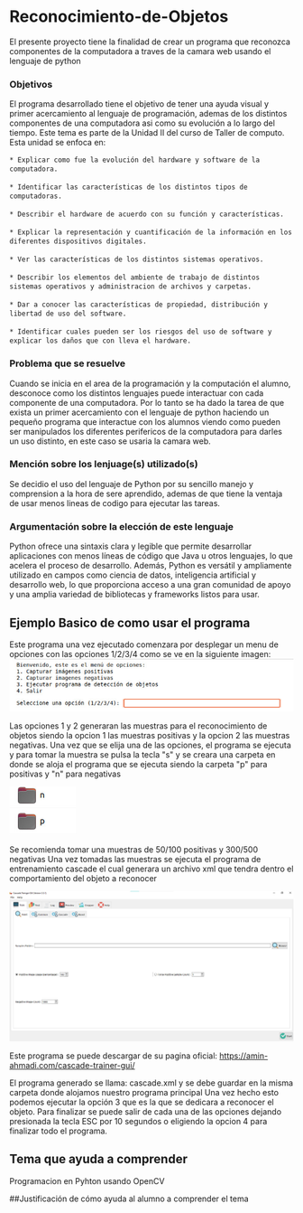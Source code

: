 # Reconocimiento-de-Objetos
El presente proyecto tiene la finalidad de crear un programa que reconozca componentes de la computadora a traves de la camara web usando el lenguaje de python

### Objetivos
El programa desarrollado tiene el objetivo de tener una ayuda visual y primer acercamiento al lenguaje de programación, ademas de los distintos componentes de una computadora asi como su evolución a lo largo del tiempo. Este tema es parte de la Unidad II del curso de Taller de computo. Esta unidad se enfoca en:

    * Explicar como fue la evolución del hardware y software de la computadora.

    * Identificar las características de los distintos tipos de computadoras.

    * Describir el hardware de acuerdo con su función y características.

    * Explicar la representación y cuantificación de la información en los diferentes dispositivos digitales.

    * Ver las características de los distintos sistemas operativos.

    * Describir los elementos del ambiente de trabajo de distintos sistemas operativos y administracion de archivos y carpetas.

    * Dar a conocer las características de propiedad, distribución y libertad de uso del software.

    * Identificar cuales pueden ser los riesgos del uso de software y explicar los daños que con lleva el hardware.

### Problema que se resuelve 
Cuando se inicia en el area de la programación y la computación el alumno, desconoce como los distintos lenguajes puede interactuar con cada componente de una computadora. Por lo tanto se ha dado la tarea de que exista un primer acercamiento con el lenguaje de python haciendo un pequeño programa que interactue con los 
alumnos viendo como pueden ser manipulados los diferentes perifericos de la computadora para darles un uso distinto, en este caso se usaria la camara web.

### Mención sobre los lenjuage(s) utilizado(s)
Se decidio el uso del lenguaje de Python por su sencillo manejo y comprension a la hora de sere aprendido, ademas de que tiene la ventaja de usar menos lineas de
codigo para ejecutar las tareas.

### Argumentación sobre la elección de este lenguaje
Python ofrece una sintaxis clara y legible que permite desarrollar aplicaciones con menos líneas de código que Java u otros lenguajes, lo que acelera el proceso de desarrollo. Además, Python es versátil y ampliamente utilizado en campos como ciencia de datos, inteligencia artificial y desarrollo web, lo que proporciona acceso a una gran comunidad de apoyo y una amplia variedad de bibliotecas y frameworks listos para usar.

## Ejemplo Basico de como usar el programa
Este programa una vez ejecutado comenzara por desplegar un menu de opciones con las opciones 1/2/3/4 como se ve en la siguiente imagen:
![](https://github.com/EricSL01/Reconocimiento-de-Objetos/blob/f5b425b2eeb90433a5ef980ac72c2153c293fd46/1.jpeg)

Las opciones 1 y 2 generaran las muestras para el reconocimiento de objetos siendo la opcion 1 las muestras positivas y la opcion 2 las muestras negativas.
Una vez que se elija una de las opciones, el programa se ejecuta y para tomar la muestra se pulsa la tecla "s" y se creara una carpeta en donde se aloja el 
programa que se ejecuta siendo la carpeta "p" para positivas y "n" para negativas

![](https://github.com/EricSL01/Reconocimiento-de-Objetos/blob/5e422cd1077fd816dd416c960a0362574975220d/2.jpeg)

Se recomienda tomar una muestras de 50/100 positivas y 300/500 negativas
Una vez tomadas las muestras se ejecuta el programa de entrenamiento cascade el cual generara un archivo xml que tendra dentro el comportamiento del objeto a
reconocer

![](https://github.com/EricSL01/Reconocimiento-de-Objetos/blob/01805950fdc7daf8dbc74116369536e4baecb0d6/3.jpeg)

Este programa se puede descargar de su pagina oficial: https://amin-ahmadi.com/cascade-trainer-gui/

El programa generado se llama: cascade.xml y se debe guardar en la misma carpeta donde alojamos nuestro programa principal
Una vez hecho esto podemos ejecutar la opción 3 que es la que se dedicara a reconocer el objeto.
Para finalizar se puede salir de cada una de las opciones dejando presionada la tecla ESC por 10 segundos o eligiendo la opcion 4 para finalizar todo el programa.

## Tema que ayuda a comprender
Programacion en Pyhton usando OpenCV

##Justificación de cómo ayuda al alumno a comprender el tema



